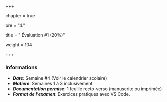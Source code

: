 +++

chapter = true

pre = "4."

title = " Évaluation #1 (20%)"

weight = 104

+++





### Informations



* ***Date***:	 			Semaine #4 (Voir le calendrier scolaire)
* ***Matière***: 			Semaines 1 à 3 inclusivement
* ***Documentation permise***: 	1 feuille recto-verso (manuscrite ou imprimée)
* ***Format de l'examen***:		Exercices pratiques avec VS Code.
